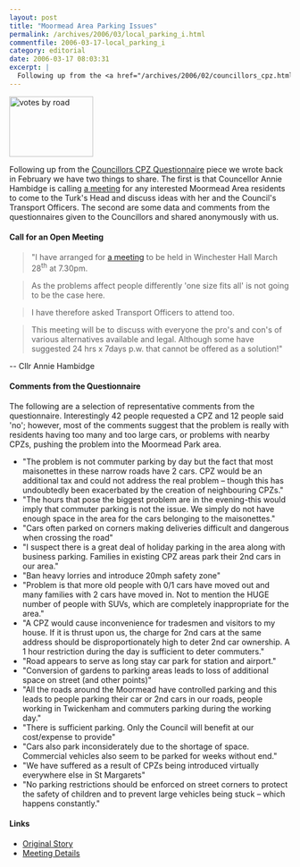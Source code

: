 ```yaml
---
layout: post
title: "Moormead Area Parking Issues"
permalink: /archives/2006/03/local_parking_i.html
commentfile: 2006-03-17-local_parking_i
category: editorial
date: 2006-03-17 08:03:31
excerpt: |
  Following up from the <a href="/archives/2006/02/councillors_cpz.html">Councillors CPZ Questionnaire</a> piece we wrote back in February we have two things to share.  The first is that Councellor Annie Hambidge is calling <a href="/cgi-bin/events.cgi?key=200603170207&action=getevent">a meeting</a> for any interested residents to come to the Turk's Head and discuss ideas with her and the Council's Transport Officers.  The second are some data and comments from the questionnaires given to the Councillors and shared anonymously with us.
---
```


<a href="/assets/images/2006/screenshot20.png"><img src="/assets/images/2006/screenshot20-thumb.png" width="150" height="108" alt="votes by road" class="photo right" /></a>

Following up from the [Councillors CPZ Questionnaire](/archives/2006/02/councillors_cpz.html) piece we wrote back in February we have two things to share. The first is that Councellor Annie Hambidge is calling [a meeting](/cgi-bin/events.cgi?key=200603170207&action=getevent) for any interested Moormead Area residents to come to the Turk's Head and discuss ideas with her and the Council's Transport Officers. The second are some data and comments from the questionnaires given to the Councillors and shared anonymously with us.

#### Call for an Open Meeting

> "I have arranged for [a meeting](/cgi-bin/events.cgi?key=200603170207&action=getevent) to be held in Winchester Hall March 28<sup>th</sup> at 7.30pm.

> As the problems affect people differently 'one size fits all' is not going to be the case here.

> I have therefore asked Transport Officers to attend too.

> This meeting will be to discuss with everyone the pro's and con's of various alternatives available and legal. Although some have suggested 24 hrs x 7days p.w. that cannot be offered as a solution!"

-- Cllr Annie Hambidge

#### Comments from the Questionnaire

The following are a selection of representative comments from the questionnaire. Interestingly 42 people requested a CPZ and 12 people said 'no'; however, most of the comments suggest that the problem is really with residents having too many and too large cars, or problems with nearby CPZs, pushing the problem into the Moormead Park area.

- "The problem is not commuter parking by day but the fact that most maisonettes in these narrow roads have 2 cars. CPZ would be an additional tax and could not address the real problem – though this has undoubtedly been exacerbated by the creation of neighbouring CPZs."
- "The hours that pose the biggest problem are in the evening-this would imply that commuter parking is not the issue. We simply do not have enough space in the area for the cars belonging to the maisonettes."
- "Cars often parked on corners making deliveries difficult and dangerous when crossing the road"
- "I suspect there is a great deal of holiday parking in the area along with business parking. Families in existing CPZ areas park their 2nd cars in our area."
- "Ban heavy lorries and introduce 20mph safety zone"
- "Problem is that more old people with 0/1 cars have moved out and many families with 2 cars have moved in. Not to mention the HUGE number of people with SUVs, which are completely inappropriate for the area."
- "A CPZ would cause inconvenience for tradesmen and visitors to my house. If it is thrust upon us, the charge for 2nd cars at the same address should be disproportionately high to deter 2nd car ownership. A 1 hour restriction during the day is sufficient to deter commuters."
- "Road appears to serve as long stay car park for station and airport."
- "Conversion of gardens to parking areas leads to loss of additional space on street (and other points)"
- "All the roads around the Moormead have controlled parking and this leads to people parking their car or 2nd cars in our roads, people working in Twickenham and commuters parking during the working day."
- "There is sufficient parking. Only the Council will benefit at our cost/expense to provide"
- "Cars also park inconsiderately due to the shortage of space. Commercial vehicles also seem to be parked for weeks without end."
- "We have suffered as a result of CPZs being introduced virtually everywhere else in St Margarets"
- "No parking restrictions should be enforced on street corners to protect the safety of children and to prevent large vehicles being stuck – which happens constantly."

#### Links

- [Original Story](/archives/2006/02/councillors_cpz.html)
- [Meeting Details](/cgi-bin/events.cgi?key=200603170207&action=getevent)
